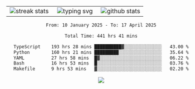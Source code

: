 <div align="center">
  <table style="border: none;" border="0" cellspacing="0" cellpadding="0">
    <tr>
      <td align="center" width="33%">
        <img src="https://github-readme-streak-stats.herokuapp.com/?user=kurtismassey&theme=tokyonight&hide_border=true" alt="streak stats" />
      </td>
      <td align="center" width="33%">
        <img src="https://readme-typing-svg.herokuapp.com/?font=Fira+Code&weight=600&size=15&duration=4000&pause=1000&color=00FF00&center=true&vCenter=true&random=false&width=150&lines=Hey%2C+I%27m+Kurtis!" alt="typing svg" />
      </td>
      <td align="center" width="33%">
        <img src="https://github-readme-stats.vercel.app/api?username=kurtismassey&show_icons=true&theme=tokyonight&hide_title=true" alt="github stats" />
      </td>
    </tr>
  </table>
</div>
<div align="center">

<!--START_SECTION:waka-->

```txt
From: 10 January 2025 - To: 17 April 2025

Total Time: 441 hrs 41 mins

TypeScript    193 hrs 28 mins ██████████▓░░░░░░░░░░░░░░   43.00 %
Python        160 hrs 21 mins █████████░░░░░░░░░░░░░░░░   35.64 %
YAML          27 hrs 58 mins  █▓░░░░░░░░░░░░░░░░░░░░░░░   06.22 %
Bash          16 hrs 53 mins  █░░░░░░░░░░░░░░░░░░░░░░░░   03.76 %
Makefile      9 hrs 53 mins   ▓░░░░░░░░░░░░░░░░░░░░░░░░   02.20 %
```

<!--END_SECTION:waka-->

  <img src="https://github-readme-activity-graph.vercel.app/graph?username=kurtismassey&theme=tokyo-night&hide_border=true&custom_title=Contribution%20Graph" />

</div>